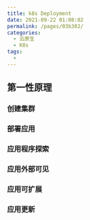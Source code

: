```yaml
---
title: k8s Deployment
date: 2021-09-22 01:08:02
permalink: /pages/03b302/
categories:
  - 云原生
  - K8s
tags:
  - 
---
```


## 第一性原理
### 创建集群

### 部署应用

###  应用程序探索

### 应用外部可见

### 应用可扩展

### 应用更新

